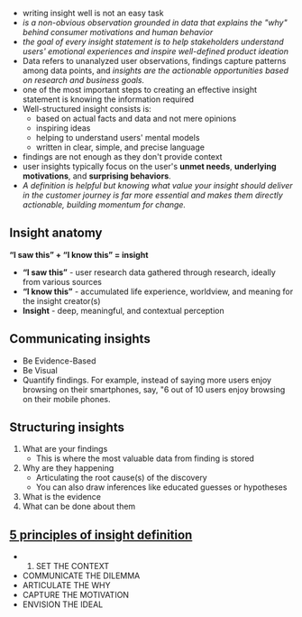 - writing insight well is not an easy task
- _is a non-obvious observation grounded in data that explains the "why" behind consumer motivations and human behavior_
- _the goal of every insight statement is to help stakeholders understand users' emotional experiences and inspire well-defined product ideation_
- Data refers to unanalyzed user observations, findings capture patterns among data points, and _insights are the actionable opportunities based on research and business goals._
- one of the most important steps to creating an effective insight statement is knowing the information required
- Well-structured insight consists is:
	- based on actual facts and data and not mere opinions
	- inspiring ideas
	- helping to understand users' mental models
	- written in clear, simple, and precise language
- findings are not enough as they don't provide context
- user insights typically focus on the user's **unmet needs**, **underlying motivations**, and **surprising behaviors**.
- _A definition is helpful but knowing what value your insight should deliver in the customer journey is far more essential and makes them directly actionable, building momentum for change._
## Insight anatomy
__“I saw this” + “I know this” = insight__
- **“I saw this”** - user research data gathered through research, ideally from various sources
- **“I know this”** - accumulated life experience, worldview, and meaning for the insight creator(s)
- **Insight** - deep, meaningful, and contextual perception
## Communicating insights
- Be Evidence-Based
- Be Visual
- Quantify findings. For example, instead of saying more users enjoy browsing on their smartphones, say, "6 out of 10 users enjoy browsing on their mobile phones.
## Structuring insights
1. What are your findings
   - This is where the most valuable data from finding is stored
2. Why are they happening
   - Articulating the root cause(s) of the discovery
   - You can also draw inferences like educated guesses or hypotheses
1. What is the evidence
2. What can be done about them
## [5 principles of insight definition](https://thrivethinking.com/2023/01/06/what-is-insight-the-5-principles-of-insight-definition/)
- 1. SET THE CONTEXT
- COMMUNICATE THE DILEMMA
- ARTICULATE THE WHY
- CAPTURE THE MOTIVATION
- ENVISION THE IDEAL